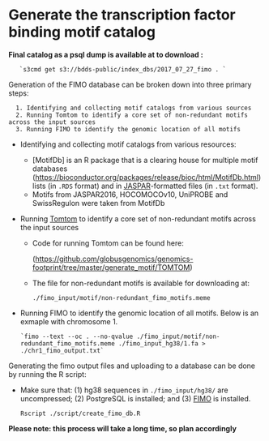 # Generate the transcription factor binding motif catalog

**Final catalog as a psql dump is available at to download :**   

       `s3cmd get s3://bdds-public/index_dbs/2017_07_27_fimo . `

Generation of the FIMO database can be broken down into three primary steps:

      1. Identifying and collecting motif catalogs from various sources
      2. Running Tomtom to identify a core set of non-redundant motifs across the input sources
      3. Running FIMO to identify the genomic location of all motifs

- Identifying and collecting motif catalogs from various resources:

    - [MotifDb] is an R package that is a clearing house for multiple motif databases (https://bioconductor.org/packages/release/bioc/html/MotifDb.html) lists (in `.RDS` format) and in [JASPAR](http://jaspar.genereg.net/downloads/)-formatted files (in `.txt` format).
     - Motifs from JASPAR2016, HOCOMOCOv10, UniPROBE and SwissRegulon were taken from MotifDb

- Running [Tomtom](http://meme-suite.org/tools/tomtom) to identify a core set of non-redundant motifs across the input sources
     - Code for running Tomtom can be found here:

       (https://github.com/globusgenomics/genomics-footprint/tree/master/generate_motif/TOMTOM)

     - The file for non-redundant motifs is available for downloading at:

       `./fimo_input/motif/non-redundant_fimo_motifs.meme`

 - Running FIMO to identify the genomic location of all motifs. Below is an exmaple with chromosome 1.

       `fimo --text --oc . --no-qvalue ./fimo_input/motif/non-redundant_fimo_motifs.meme ./fimo_input_hg38/1.fa > ./chr1_fimo_output.txt`

Generating the fimo output files and uploading to a database can be done by running the R script:
   - Make sure that: (1) hg38 sequences in `./fimo_input/hg38/` are uncompressed; (2) PostgreSQL is installed; and (3) [FIMO](http://meme-suite.org/doc/install.html?man_type=web) is installed.

       `Rscript ./script/create_fimo_db.R`


**Please note: this process will take a long time, so plan accordingly**
